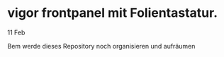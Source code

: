 # vigor frontpanel mit Folientastatur.

11 Feb

Bem werde dieses Repository noch organisieren und aufräumen 

